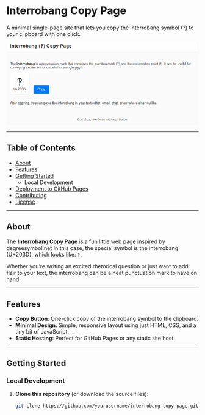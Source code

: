 # Interrobang Copy Page

A minimal single-page site that lets you copy the interrobang symbol (‽) to your clipboard with one click.

![Screenshot of Interrobang Copy Page](./screenshot.png)

---

## Table of Contents

- [About](#about)
- [Features](#features)
- [Getting Started](#getting-started)
  - [Local Development](#local-development)
- [Deployment to GitHub Pages](#deployment-to-github-pages)
- [Contributing](#contributing)
- [License](#license)

---

## About

The **Interrobang Copy Page** is a fun little web page inspired by degreesymbol.net In this case, the special symbol is the interrobang (U+203D), which looks like: `‽`.

Whether you’re writing an excited rhetorical question or just want to add flair to your text, the interrobang can be a neat punctuation mark to have on hand.

---

## Features

- **Copy Button**: One-click copy of the interrobang symbol to the clipboard.
- **Minimal Design**: Simple, responsive layout using just HTML, CSS, and a tiny bit of JavaScript.
- **Static Hosting**: Perfect for GitHub Pages or any static site host.

---

## Getting Started

### Local Development

1. **Clone this repository** (or download the source files):
   ```bash
   git clone https://github.com/yourusername/interrobang-copy-page.git
